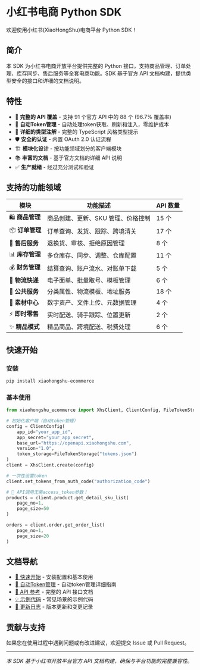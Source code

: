 # 小红书电商 Python SDK

欢迎使用小红书(XiaoHongShu)电商平台 Python SDK！

## 简介

本 SDK 为小红书电商开放平台提供完整的 Python 接口，支持商品管理、订单处理、库存同步、售后服务等全套电商功能。SDK 基于官方 API 文档构建，提供类型安全的接口和详细的文档说明。

## 特性

- 🚀 **完整的 API 覆盖** - 支持 91 个官方 API 中的 88 个 (96.7% 覆盖率)
- 🔄 **自动Token管理** - 自动处理token获取、刷新和注入，零维护成本
- 📝 **详细的类型注解** - 完整的 TypeScript 风格类型提示
- 🛡️ **安全的认证** - 内置 OAuth 2.0 认证流程
- 🏗️ **模块化设计** - 按功能领域划分的客户端模块
- 📚 **丰富的文档** - 基于官方文档的详细 API 说明
- ✅ **生产就绪** - 经过充分测试和验证

## 支持的功能领域

| 模块 | 功能描述 | API 数量 |
|------|----------|----------|
| 🛍️ **商品管理** | 商品创建、更新、SKU 管理、价格控制 | 15 个 |
| 📦 **订单管理** | 订单查询、发货、跟踪、跨境清关 | 17 个 |
| 🔄 **售后服务** | 退换货、审核、拒绝原因管理 | 8 个 |
| 📊 **库存管理** | 多仓库存、同步、调整、仓库配置 | 11 个 |
| 💰 **财务管理** | 结算查询、账户流水、对账单下载 | 5 个 |
| 🚚 **物流快递** | 电子面单、批量取号、模板管理 | 6 个 |
| 🏪 **公共服务** | 分类属性、物流模板、地址服务 | 18 个 |
| 🎨 **素材中心** | 数字资产、文件上传、元数据管理 | 4 个 |
| ⚡ **即时零售** | 实时配送、骑手跟踪、位置更新 | 2 个 |
| ✨ **精品模式** | 精品商品、跨境配送、税费处理 | 6 个 |

## 快速开始

### 安装

```bash
pip install xiaohongshu-ecommerce
```

### 基本使用

```python
from xiaohongshu_ecommerce import XhsClient, ClientConfig, FileTokenStorage

# 初始化客户端（自动token管理）
config = ClientConfig(
    app_id="your_app_id",
    app_secret="your_app_secret",
    base_url="https://openapi.xiaohongshu.com",
    version="1.0",
    token_storage=FileTokenStorage("tokens.json")
)
client = XhsClient.create(config)

# 一次性设置token
client.set_tokens_from_auth_code("authorization_code")

# 🚀 API调用无需access_token参数！
products = client.product.get_detail_sku_list(
    page_no=1,
    page_size=50
)

orders = client.order.get_order_list(
    page_no=1,
    page_size=20
)
```

## 文档导航

- [📖 快速开始](quickstart.md) - 安装配置和基本使用
- [🔄 自动Token管理](auto-token-management.md) - 自动token管理详细指南
- [🔧 API 参考](api/client.md) - 完整的 API 接口文档
- [💡 示例代码](examples.md) - 常见场景的示例代码
- [📝 更新日志](changelog.md) - 版本更新和变更记录

## 贡献与支持

如果您在使用过程中遇到问题或有改进建议，欢迎提交 Issue 或 Pull Request。

---

*本 SDK 基于小红书开放平台官方 API 文档构建，确保与平台功能的完整兼容性。*
